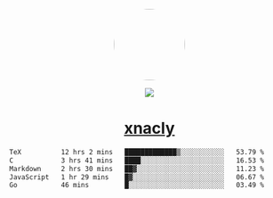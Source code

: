 <p align="center">
  <img style="border-radius: 100px" width="128" height="128" src="https://avatars.githubusercontent.com/u/47723417?v=4"/>
</p>
<p align="center">
  <img src="https://komarev.com/ghpvc/?username=xnacly&&style=flat-square"/>
</p>

<h1 align="center"><a href="https://xnacly.me"> xnacly</a> </h1>

<!--START_SECTION:waka-->

```txt
TeX          12 hrs 2 mins   █████████████▒░░░░░░░░░░░   53.79 %
C            3 hrs 41 mins   ████░░░░░░░░░░░░░░░░░░░░░   16.53 %
Markdown     2 hrs 30 mins   ██▓░░░░░░░░░░░░░░░░░░░░░░   11.23 %
JavaScript   1 hr 29 mins    █▓░░░░░░░░░░░░░░░░░░░░░░░   06.67 %
Go           46 mins         █░░░░░░░░░░░░░░░░░░░░░░░░   03.49 %
```

<!--END_SECTION:waka-->
